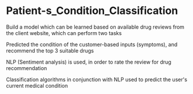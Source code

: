 # Patient-s_Condition_Classification

Build a model which can be learned based on available drug reviews from the client website, which can perform two tasks

Predicted the condition of the customer-based inputs (symptoms), and recommend the top 3 suitable drugs

NLP (Sentiment analysis) is used, in order to rate the review for drug recommendation

Classification algorithms in conjunction with NLP used to predict the user's current medical condition
